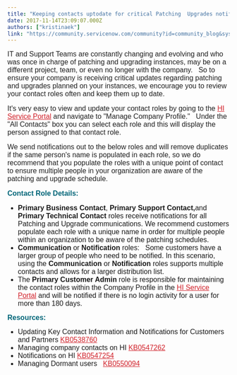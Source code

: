 ```yaml
---
title: "Keeping contacts uptodate for critical Patching  Upgrades notifications"
date: 2017-11-14T23:09:07.000Z
authors: ["kristinaek"]
link: "https://community.servicenow.com/community?id=community_blog&sys_id=65ace225dbd0dbc01dcaf3231f961951"
---
```

<p style="color: #202020; font-family: Calibri, Arial, sans-serif; font-size: 15px;"><span style="font-size: 12pt; font-family: arial, helvetica, sans-serif;">IT and Support Teams are constantly changing and evolving and who was once in charge of patching and upgrading instances, may be on a different project, team, or even no longer with the company.   So to ensure your company is receiving critical updates regarding patching and upgrades planned on your instances, we encourage you to review your contact roles often and keep them up to date.   </span></p><p style="color: #202020; font-family: Calibri, Arial, sans-serif; font-size: 15px;"><span style="font-size: 12pt; font-family: arial, helvetica, sans-serif;"> </span></p><p style="color: #202020; font-family: Calibri, Arial, sans-serif; font-size: 15px;"><span style="font-size: 12pt; font-family: arial, helvetica, sans-serif;">It's very easy to view and update your contact roles by going to the <a title="rvicenow.us.newsweaver.com/sales-news/1udnicdww3o1ngakq8vsiy?a=6&p=69832&t=24363" href="http://servicenow.us.newsweaver.com/sales-news/1udnicdww3o1ngakq8vsiy?a=6&amp;p=69832&amp;t=24363" rel="noopener" style="color: #d1222b;" target="_blank">HI Service Portal</a> and navigate to "Manage Company Profile."   Under the "All Contacts" box you can select each role and this will display the person assigned to that contact role.     </span></p><p style="color: #202020; font-family: Calibri, Arial, sans-serif; font-size: 15px;"></p><p style="color: #202020; font-family: Calibri, Arial, sans-serif; font-size: 15px;"><span style="font-size: 12pt; font-family: arial, helvetica, sans-serif;">We send notifications out to the below roles and will remove duplicates if the same person's name is populated in each role, so we do recommend that you populate the roles with a unique point of contact to ensure multiple people in your organization are aware of the patching and upgrade schedule.</span></p><p style="color: #202020; font-family: Calibri, Arial, sans-serif; font-size: 15px;"><span style="font-size: 12pt; font-family: arial, helvetica, sans-serif;"> </span></p><p style="color: #202020; font-family: Calibri, Arial, sans-serif; font-size: 15px;"><span style="color: #006578; font-size: 12pt; font-family: arial, helvetica, sans-serif;"><strong>Contact Role Details: </strong></span></p><ul><li><span style="font-size: 12pt; font-family: arial, helvetica, sans-serif;"><strong>Primary Business Contact</strong>, <strong>Primary Support Contact,</strong>and <strong>Primary Technical Contact</strong> roles receive notifications for all Patching and Upgrade communications. We recommend customers populate each role with a unique name in order for multiple people within an organization to be aware of the patching schedules.</span></li><li><span style="font-size: 12pt; font-family: arial, helvetica, sans-serif;"><strong>Communication</strong> or <strong>Notification </strong>roles:   Some customers have a larger group of people who need to be notified. In this scenario, using the <strong>Communication</strong> or <strong>Notification </strong>roles supports multiple contacts and allows for a larger distribution list. </span></li><li><span style="font-size: 12pt; font-family: arial, helvetica, sans-serif;">The <strong>Primary Customer Admin</strong> role is responsible for maintaining the contact roles within the Company Profile in the <a title="rvicenow.us.newsweaver.com/sales-news/1udnicdww3o1ngakq8vsiy?i=2&a=6&p=69832&t=24363" href="http://servicenow.us.newsweaver.com/sales-news/1udnicdww3o1ngakq8vsiy?i=2&amp;a=6&amp;p=69832&amp;t=24363" rel="noopener" style="color: #d1222b;" target="_blank">HI Service Portal</a> and will be notified if there is no login activity for a user for more than 180 days. </span></li></ul><p></p><p><span style="color: #006578; font-size: 12pt; font-family: arial, helvetica, sans-serif;"><strong>Resources:</strong></span></p><ul><li><span style="font-size: 12pt; font-family: arial, helvetica, sans-serif;">Updating Key Contact Information and Notifications for Customers and Partners <a title="rvicenow.us.newsweaver.com/sales-news/1to5ely1qzk1ngakq8vsiy?a=6&p=69832&t=24363" href="http://servicenow.us.newsweaver.com/sales-news/1to5ely1qzk1ngakq8vsiy?a=6&amp;p=69832&amp;t=24363" rel="noopener" style="color: #d1222b;" target="_blank">KB0538760</a></span></li><li><span style="font-size: 12pt; font-family: arial, helvetica, sans-serif;">Managing company contacts on HI <a title="rvicenow.us.newsweaver.com/sales-news/yg619or0rvg1ngakq8vsiy?a=6&p=69832&t=24363" href="http://servicenow.us.newsweaver.com/sales-news/yg619or0rvg1ngakq8vsiy?a=6&amp;p=69832&amp;t=24363" rel="noopener" style="color: #d1222b;" target="_blank">KB0547262</a></span></li><li><span style="font-size: 12pt; font-family: arial, helvetica, sans-serif;">Notifications on HI <a title="rvicenow.us.newsweaver.com/sales-news/1mbnutvee001ngakq8vsiy?a=6&p=69832&t=24363" href="http://servicenow.us.newsweaver.com/sales-news/1mbnutvee001ngakq8vsiy?a=6&amp;p=69832&amp;t=24363" rel="noopener" style="color: #d1222b;" target="_blank">KB0547254</a> </span></li><li><span style="font-size: 12pt; font-family: arial, helvetica, sans-serif;">Managing Dormant users   <a title="rvicenow.us.newsweaver.com/sales-news/jt8jybejvar1ngakq8vsiy?a=6&p=69832&t=24363" href="http://servicenow.us.newsweaver.com/sales-news/jt8jybejvar1ngakq8vsiy?a=6&amp;p=69832&amp;t=24363" rel="noopener" style="color: #d1222b;" target="_blank">KB0550094</a></span></li></ul>